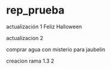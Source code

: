 # rep_prueba

actualización 1 Feliz Halloween

actualizacion 2

comprar agua con misterio para jaubelin

creacion rama 1.3 2